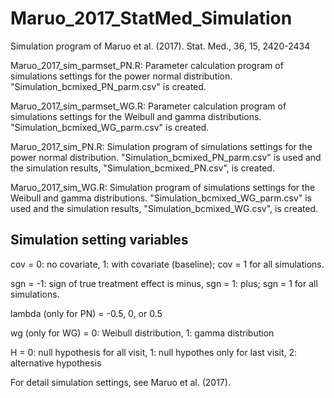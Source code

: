 # Maruo_2017_StatMed_Simulation
Simulation program of Maruo et al. (2017). Stat. Med., 36, 15, 2420-2434

Maruo_2017_sim_parmset_PN.R: Parameter calculation program of simulations settings for the power normal distribution. "Simulation_bcmixed_PN_parm.csv" is created.

Maruo_2017_sim_parmset_WG.R: Parameter calculation program of simulations settings for the Weibull and gamma distributions. "Simulation_bcmixed_WG_parm.csv" is created.

Maruo_2017_sim_PN.R: Simulation program of simulations settings for the power normal distribution. "Simulation_bcmixed_PN_parm.csv" is used and the simulation results, "Simulation_bcmixed_PN.csv", is created.

Maruo_2017_sim_WG.R: Simulation program of simulations settings for the Weibull and gamma distributions. "Simulation_bcmixed_WG_parm.csv" is used and the simulation results, "Simulation_bcmixed_WG.csv", is created.


## Simulation setting variables

cov = 0: no covariate, 1: with covariate (baseline); cov = 1 for all simulations.

sgn = -1: sign of true treatment effect is minus, sgn = 1: plus; sgn = 1 for all simulations. 

lambda (only for PN) = -0.5, 0, or 0.5

wg (only for WG) = 0: Weibull distribution, 1: gamma distribution

H = 0: null hypothesis for all visit, 1: null hypothes only for last visit, 2: alternative hypothesis

For detail simulation settings, see Maruo et al. (2017).
